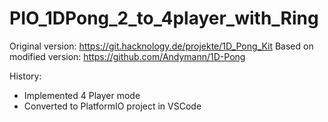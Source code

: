# PIO_1DPong_2_to_4player_with_Ring

Original version: https://git.hacknology.de/projekte/1D_Pong_Kit
Based on modified version: https://github.com/Andymann/1D-Pong


History:
- Implemented 4 Player mode
- Converted to PlatformIO project in VSCode


